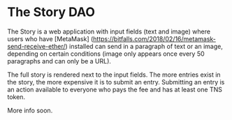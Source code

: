# The Story DAO

The Story is a web application with input fields (text and image) where users who have [MetaMask]
(https://bitfalls.com/2018/02/16/metamask-send-receive-ether/) installed can send in a paragraph of text or an image, depending on certain conditions (image only appears once every 50 paragraphs and can only be a URL). 

The full story is rendered next to the input fields. The more entries exist in the story, the more expensive it is to submit an entry.  Submitting an entry is an action available to everyone who pays the fee and has at least one TNS token.

More info soon.
